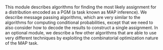 This module describes algorithms for finding the most likely assignment for a distribution encoded as a 
PGM (a task known as MAP inference). We describe message passing algorithms, which are very similar to the 
algorithms for computing conditional probabilities, except that we need to also consider how to decode 
the results to construct a single assignment. In an optional module, we describe a few other algorithms 
that are able to use very different techniques by exploiting the combinatorial optimization nature of the MAP task.



